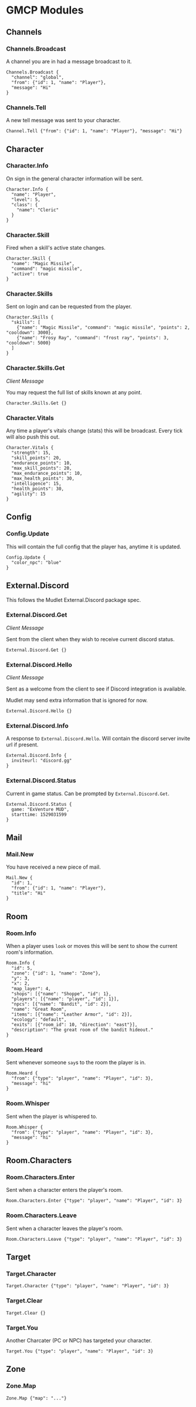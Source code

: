 # GMCP Modules

## Channels

### Channels.Broadcast

A channel you are in had a message broadcast to it.

```
Channels.Broadcast {
  "channel": "global",
  "from": {"id": 1, "name": "Player"},
  "message": "Hi"
}
```

### Channels.Tell

A new tell message was sent to your character.

```
Channel.Tell {"from": {"id": 1, "name": "Player"}, "message": "Hi"}
```

## Character

### Character.Info

On sign in the general character information will be sent.

```
Character.Info {
  "name": "Player",
  "level": 5,
  "class": {
    "name": "Cleric"
  }
}
```

### Character.Skill

Fired when a skill's active state changes.

```
Character.Skill {
  "name": "Magic Missile",
  "command": "magic missile",
  "active": true
}
```

### Character.Skills

Sent on login and can be requested from the player.

```
Character.Skills {
  "skills": [
    {"name": "Magic Missile", "command": "magic missile", "points": 2, "cooldown": 3000},
    {"name": "Frosy Ray", "command": "frost ray", "points": 3, "cooldown": 5000}
  ]
}
```

### Character.Skills.Get

*Client Message*

You may request the full list of skills known at any point.

```
Character.Skills.Get {}
```

### Character.Vitals

Any time a player's vitals change (stats) this will be broadcast. Every tick will also push this out.

```
Character.Vitals {
  "strength": 15,
  "skill_points": 20,
  "endurance_points": 10,
  "max_skill_points": 20,
  "max_endurance_points": 10,
  "max_health_points": 30,
  "intelligence": 15,
  "health_points": 30,
  "agility": 15
}
```

## Config

### Config.Update

This will contain the full config that the player has, anytime it is updated.

```
Config.Update {
  "color_npc": "blue"
}
```

## External.Discord

This follows the Mudlet External.Discord package spec.

### External.Discord.Get

*Client Message*

Sent from the client when they wish to receive current discord status.

```
External.Discord.Get {}
```

### External.Discord.Hello

*Client Message*

Sent as a welcome from the client to see if Discord integration is available.

Mudlet may send extra information that is ignored for now.

```
External.Discord.Hello {}
```

### External.Discord.Info

A response to `External.Discord.Hello`. Will contain the discord server invite url if present.

```
External.Discord.Info {
  inviteurl: "discord.gg"
}
```

### External.Discord.Status

Current in game status. Can be prompted by `External.Discord.Get`.

```
External.Discord.Status {
  game: "ExVenture MUD",
  starttime: 1529031599
}
```

## Mail

### Mail.New

You have received a new piece of mail.

```
Mail.New {
  "id": 1,
  "from": {"id": 1, "name": "Player"},
  "title": "Hi"
}
```

## Room

### Room.Info

When a player uses `look` or moves this will be sent to show the current room's information.

```
Room.Info {
  "id": 5,
  "zone": {"id": 1, "name": "Zone"},
  "y": 3,
  "x": 2,
  "map_layer": 4,
  "shops": [{"name": "Shoppe", "id": 1},
  "players": [{"name": "player", "id": 1}],
  "npcs": [{"name": "Bandit", "id": 2}],
  "name": "Great Room",
  "items": [{"name": "Leather Armor", "id": 2}],
  "ecology": "default",
  "exits": [{"room_id": 10, "direction": "east"}],
  "description": "The great room of the bandit hideout."
}
```

### Room.Heard

Sent whenever someone `say`s to the room the player is in.

```
Room.Heard {
  "from": {"type": "player", "name": "Player", "id": 3},
  "message": "hi"
}
```

### Room.Whisper

Sent when the player is whispered to.

```
Room.Whisper {
  "from": {"type": "player", "name": "Player", "id": 3},
  "message": "hi"
}
```

## Room.Characters

### Room.Characters.Enter

Sent when a character enters the player's room.

```
Room.Characters.Enter {"type": "player", "name": "Player", "id": 3}
```

### Room.Characters.Leave

Sent when a character leaves the player's room.

```
Room.Characters.Leave {"type": "player", "name": "Player", "id": 3}
```

## Target

### Target.Character

```
Target.Character {"type": "player", "name": "Player", "id": 3}
```

### Target.Clear

```
Target.Clear {}
```

### Target.You

Another Charcater (PC or NPC) has targeted your character.

```
Target.You {"type": "player", "name": "Player", "id": 3}
```

## Zone

### Zone.Map

```
Zone.Map {"map": "..."}
```
